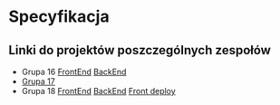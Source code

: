 # Specyfikacja

## Linki do projektów poszczególnych zespołów
 - Grupa 16 [FrontEnd](https://github.com/WUoT-software-engineering-group/PetshareClient) [BackEnd](https://github.com/WUoT-software-engineering-group/PetshareApp)
 - [Grupa 17](https://github.com/Nipawuzu/PetShare)
 - Grupa 18 [FrontEnd](https://github.com/AutomataTheoryEnjoyers/PetShareFrontEnd) [BackEnd](https://github.com/AutomataTheoryEnjoyers/PetShareBackEnd) [Front deploy](https://mini-pet-share.netlify.app/)
